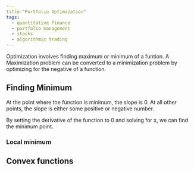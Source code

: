 ```yaml
---
title:"Portfolio Optimization"
tags:
  - quantitative finance
  - portfolio management
  - stocks
  - algorithmic trading
---
```


Optimization involves finding maximum or minimum of a funtion. A Maximization problem can be converted to a minimization problem by optimizing for the negative of a function.

## Finding Minimum 

At the point where the function is minimum, the slope is 0. At all other points, the slope is either some positive or negative number.

By setting the derivative of the function to 0 and solving for x, we can find the minimum point.


### Local minimum

## Convex functions
